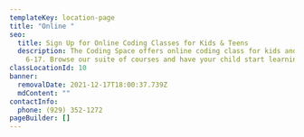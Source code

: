 ```yaml
---
templateKey: location-page
title: "Online "
seo:
  title: Sign Up for Online Coding Classes for Kids & Teens
  description: The Coding Space offers online coding class for kids and teens ages
    6-17. Browse our suite of courses and have your child start learning today!
classLocationId: 10
banner:
  removalDate: 2021-12-17T18:00:37.739Z
  mdContent: ""
contactInfo:
  phone: (929) 352-1272
pageBuilder: []
---
```

